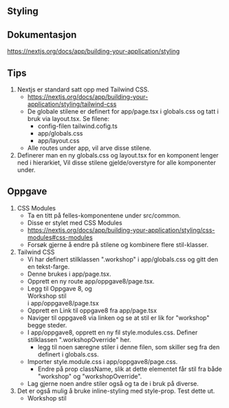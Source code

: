 ## Styling

## Dokumentasjon
https://nextjs.org/docs/app/building-your-application/styling

## Tips
1. Nextjs er standard satt opp med Tailwind CSS. 
   - https://nextjs.org/docs/app/building-your-application/styling/tailwind-css
   - De globale stilene er definert for app/page.tsx i globals.css og tatt i bruk via layout.tsx.
     Se filene:  
     - config-filen tailwind.cofig.ts
     - app/globals.css
     - app/layout.css 
   - Alle routes under app, vil arve disse stilene. 
2. Definerer man en ny globals.css og layout.tsx for en komponent lenger ned i hierarkiet, Vil disse stilene gjelde/overstyre 
   for alle komponenter under. 

## Oppgave
1. CSS Modules 
   - Ta en titt på felles-komponentene under src/common. 
   - Disse er stylet med CSS Modules 
   - https://nextjs.org/docs/app/building-your-application/styling/css-modules#css-modules
   - Forsøk gjerne å endre på stilene og kombinere flere stil-klasser.
2. Tailwind CSS
   - Vi har definert stilklassen ".workshop" i app/globals.css og gitt den en tekst-farge. 
   - Denne brukes i app/page.tsx. 
   - Opprett en ny route app/oppgave8/page.tsx.
   - Legg til <span>Oppgave 8</span>, <BackButton /> og <div className="workshop">Workshop stil</div> i app/oppgave8/page.tsx
   - Opprett en Link til oppgave8 fra app/page.tsx
   - Naviger til oppgave8 via linken og se at stil er lik for "workshop" begge steder.
   - I app/oppgave8, opprett en ny fil style.modules.css. Definer stilklassen ".workshopOverride" her.
     - legg til noen særegne stiler i denne filen, som skiller seg fra den definert i globals.css. 
   - Importer style.module.css i app/oppgave8/page.css.
     - Endre på prop className, slik at dette elementet får stil fra både "workshop" og "workshopOverride".
   - Lag gjerne noen andre stiler også og ta de i bruk på diverse. 
3. Det er også mulig å bruke inline-styling med style-prop. Test dette ut.
   - <div style={{ backgroundColor: "blue"}}> Workshop stil</div>

            
     
